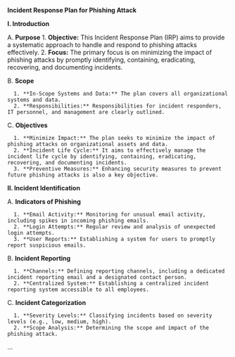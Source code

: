 **Incident Response Plan for Phishing Attack**

**I. Introduction**

   A. **Purpose**
        1. **Objective:** 
        This Incident Response Plan (IRP) aims to provide a systematic approach to handle and respond to phishing attacks effectively.
         2. **Focus:** 
        The primary focus is on minimizing the impact of phishing attacks by promptly identifying, containing, eradicating, recovering, and documenting incidents.

   B. **Scope**

      1. **In-Scope Systems and Data:** The plan covers all organizational systems and data.
      2. **Responsibilities:** Responsibilities for incident responders, IT personnel, and management are clearly outlined.

   C. **Objectives**

      1. **Minimize Impact:** The plan seeks to minimize the impact of phishing attacks on organizational assets and data.
      2. **Incident Life Cycle:** It aims to effectively manage the incident life cycle by identifying, containing, eradicating, recovering, and documenting incidents.
      3. **Preventive Measures:** Enhancing security measures to prevent future phishing attacks is also a key objective.

**II. Incident Identification**

   A. **Indicators of Phishing**

      1. **Email Activity:** Monitoring for unusual email activity, including spikes in incoming phishing emails.
      2. **Login Attempts:** Regular review and analysis of unexpected login attempts.
      3. **User Reports:** Establishing a system for users to promptly report suspicious emails.

   B. **Incident Reporting**

      1. **Channels:** Defining reporting channels, including a dedicated incident reporting email and a designated contact person.
      2. **Centralized System:** Establishing a centralized incident reporting system accessible to all employees.

   C. **Incident Categorization**

      1. **Severity Levels:** Classifying incidents based on severity levels (e.g., low, medium, high).
      2. **Scope Analysis:** Determining the scope and impact of the phishing attack.

...

